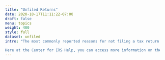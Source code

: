 ```yaml
---
title: "Unfiled Returns"
date: 2020-10-17T11:11:22-07:00
draft: false
menu: topics
weight: 400
style: full
dataset: unfiled
intro: "The most commonly reported reasons for not filing a tax return include an active duty military service, a lack of competent tax help from trustworthy providers or the abundance of invalid tax advice from so-called tax experts, general confusion or distractions due to family tragedies. In other words, life sometimes gets in the way of filing tax returns and failing to file does not automatically mean that you were intentionally refusing to pay your taxes. The IRS is aware of this and provides systematic ways to bring yourself and your filings current.

Here at the Center for IRS Help, you can access more information on the process to straighten out this issue, including ways to determine your current status with the IRS, communicating with the IRS in a way that prevents legal complications, and accessing the tools to establish repayment terms."
---
```



